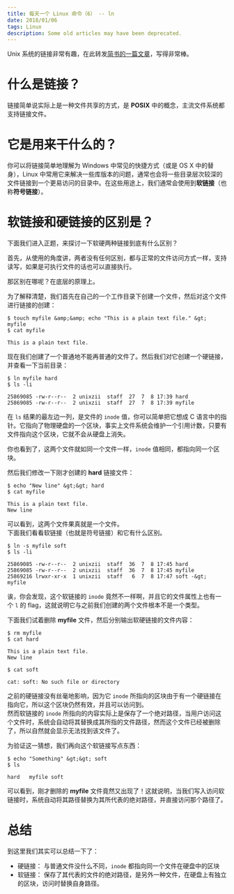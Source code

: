 ```yaml
---
title: 每天一个 Linux 命令（6） -- ln
date: 2018/01/06
tags: Linux
description: Some old articles may have been deprecated.
---
```


Unix 系统的链接非常有趣，在此转发[简书的一篇文章](https://www.jianshu.com/p/dde6a01c4094)，写得非常棒。

# 什么是链接？

链接简单说实际上是一种文件共享的方式，是 **POSIX** 中的概念，主流文件系统都支持链接文件。

# 它是用来干什么的？

你可以将链接简单地理解为 Windows 中常见的快捷方式（或是 OS X 中的替身），Linux 中常用它来解决一些库版本的问题，通常也会将一些目录层次较深的文件链接到一个更易访问的目录中。在这些用途上，我们通常会使用到**软链接**（也称**符号链接**）。

# 软链接和硬链接的区别是？

下面我们进入正题，来探讨一下软硬两种链接到底有什么区别？

首先，从使用的角度讲，两者没有任何区别，都与正常的文件访问方式一样，支持读写，如果是可执行文件的话也可以直接执行。

那区别在哪呢？在底层的原理上。

为了解释清楚，我们首先在自己的一个工作目录下创建一个文件，然后对这个文件进行链接的创建：

```
$ touch myfile &amp;&amp; echo "This is a plain text file." &gt; myfile
$ cat myfile

This is a plain text file.
```

现在我们创建了一个普通地不能再普通的文件了。然后我们对它创建一个硬链接，并查看一下当前目录：

```
$ ln myfile hard
$ ls -li

25869085 -rw-r--r--  2 unixzii  staff  27  7  8 17:39 hard
25869085 -rw-r--r--  2 unixzii  staff  27  7  8 17:39 myfile
```

在 `ls` 结果的最左边一列，是文件的 `inode` 值，你可以简单把它想成 C 语言中的指针。它指向了物理硬盘的一个区块，事实上文件系统会维护一个引用计数，只要有文件指向这个区块，它就不会从硬盘上消失。

你也看到了，这两个文件就如同一个文件一样，`inode` 值相同，都指向同一个区块。

然后我们修改一下刚才创建的 **hard** 链接文件：

```
$ echo "New line" &gt;&gt; hard
$ cat myfile

This is a plain text file.
New line
```

可以看到，这两个文件果真就是一个文件。<br/>下面我们看看软链接（也就是符号链接）和它有什么区别。

```
$ ln -s myfile soft
$ ls -li

25869085 -rw-r--r--  2 unixzii  staff  36  7  8 17:45 hard
25869085 -rw-r--r--  2 unixzii  staff  36  7  8 17:45 myfile
25869216 lrwxr-xr-x  1 unixzii  staff   6  7  8 17:47 soft -&gt; myfile
```

诶，你会发现，这个软链接的 `inode` 竟然不一样啊，并且它的文件属性上也有一个 `l` 的 flag，这就说明它与之前我们创建的两个文件根本不是一个类型。

下面我们试着删除 **myfile** 文件，然后分别输出软硬链接的文件内容：

```
$ rm myfile
$ cat hard

This is a plain text file.
New line

$ cat soft

cat: soft: No such file or directory
```

之前的硬链接没有丝毫地影响，因为它 `inode` 所指向的区块由于有一个硬链接在指向它，所以这个区块仍然有效，并且可以访问到。<br/>然而软链接的 `inode` 所指向的内容实际上是保存了一个绝对路径，当用户访问这个文件时，系统会自动将其替换成其所指的文件路径，然而这个文件已经被删除了，所以自然就会显示无法找到该文件了。

为验证这一猜想，我们再向这个软链接写点东西：

```
$ echo "Something" &gt;&gt; soft
$ ls

hard   myfile soft
```

可以看到，刚才删除的 **myfile** 文件竟然又出现了！这就说明，当我们写入访问软链接时，系统自动将其路径替换为其所代表的绝对路径，并直接访问那个路径了。

# 总结

到这里我们其实可以总结一下了：

- 硬链接： 与普通文件没什么不同，`inode` 都指向同一个文件在硬盘中的区块
- 软链接： 保存了其代表的文件的绝对路径，是另外一种文件，在硬盘上有独立的区块，访问时替换自身路径。
